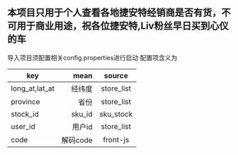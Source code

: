## 本项目只用于个人查看各地捷安特经销商是否有货，不可用于商业用途，祝各位捷安特,Liv粉丝早日买到心仪的车
导入项目须配置相关config.properties进行启动
配置项含义为

| key            |   mean |   source   |
|----------------|-------:|:----------:|
| long_at,lat_at |    经纬度 | store_list |
| province             |     省份 |     store_list      |
| stock_id             | sku_id |     sku_stock      |
| user_id             |   用户id |     store_list      |
| code             | 解码code |     front-js      |